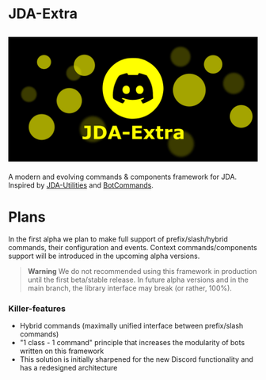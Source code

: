 # JDA-Extra
![JDA-Extra](banner.png)
---
A modern and evolving commands & components framework for JDA. Inspired by [JDA-Utilities](https://github.com/JDA-Applications/JDA-Utilities) and [BotCommands](https://github.com/freya022/BotCommands).
# Plans
In the first alpha we plan to make full support of prefix/slash/hybrid commands, their configuration and events. Context commands/components support will be introduced in the upcoming alpha versions. 
> **Warning**
> We do not recommended using this framework in production until the first beta/stable release. In future alpha versions and in the main branch, the library interface may break (or rather, 100%).
### Killer-features
* Hybrid commands (maximally unified interface between prefix/slash commands)
* "1 class - 1 command" principle that increases the modularity of bots written on this framework
* This solution is initially sharpened for the new Discord functionality and has a redesigned architecture
